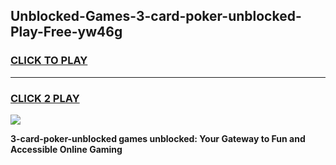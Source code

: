 
## Unblocked-Games-3-card-poker-unblocked-Play-Free-yw46g
<h3>
<a href="https://premium76.site?title=3-card-poker-unblocked&ref=21A">CLICK TO PLAY</a></h3>
<hr>

<h3>
<a href="https://premium76.site?title=3-card-poker-unblocked&ref=21A">CLICK 2 PLAY</a>
  
</h3>

<a href="https://premium76.site?title=3-card-poker-unblocked&ref=21A"><img src="https://clearcache.store/games.png"></a>


**3-card-poker-unblocked games unblocked: Your Gateway to Fun and Accessible Online Gaming**
